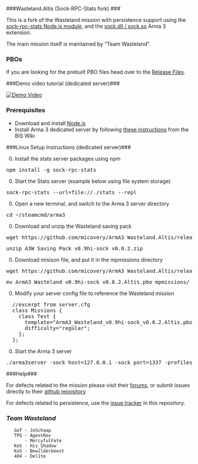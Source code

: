 ###Wasteland.Altis (Sock-RPC-Stats fork) ###

This is a fork of the Wasteland mission with persistence support using the [sock-rpc-stats Node.js module](https://www.npmjs.org/package/sock-rpc-stats), and the [sock.dll / sock.so](https://bitbucket.org/micovery/sock.dll) Arma 3 extension.

The main mission itself is maintained by "Team Wasteland".

### PBOs ###

If you are looking for the prebuilt PBO files head over to the [Release Files](https://github.com/micovery/ArmA3_Wasteland.Altis/releases/). 

###Demo video tutorial (dedicated server)###


[![Demo Video](http://img.youtube.com/vi/-NIziTcKwok/0.jpg)](http://www.youtube.com/watch?v=-NIziTcKwok)

### Prerequisites ###
  * Download and install [Node.js](http://nodejs.org/download/)
  * Install Arma 3 dedicated server by following [these instructions](https://community.bistudio.com/wiki/Arma_3_Dedicated_Server) from the BIS Wiki
  

###Linux Setup Instructions (dedicated server)###

0. Install the stats server packages using npm
<pre>npm install -g sock-rpc-stats</pre>
0. Start the Stats server (example below using file system storage)
<pre>sock-rpc-stats --url=file://./stats --repl</pre>
0. Open a new terminal, and switch to the Arma 3 server directory
<pre>cd ~/steamcmd/arma3</pre>
0. Download and unzip the Wasteland saving pack  
<pre>wget https://github.com/micovery/ArmA3_Wasteland.Altis/releases/download/v0.9hi-sock_v0.0.2/A3W_Saving_Pack_v0.9hi-sock_v0.0.2.zip</pre>
<pre>unzip A3W_Saving_Pack_v0.9hi-sock_v0.0.2.zip</pre>
0. Download misison file, and put it in the mpmissions directory
<pre>wget https://github.com/micovery/ArmA3_Wasteland.Altis/releases/download/v0.9hi-sock_v0.0.2/ArmA3_Wasteland_v0.9hi-sock_v0.0.2.Altis.pbo</pre>
<pre>mv ArmA3_Wasteland_v0.9hi-sock_v0.0.2.Altis.pbo mpmissions/</pre>
0. Modify your server config file to reference the Wasteland mission
<pre>
  //excerpt from server.cfg
  class Missions {
    class Test {
      template="ArmA3_Wasteland_v0.9hi-sock_v0.0.2.Altis.pbo";
      difficulty="regular";
    };
  };
</pre>
0. Start the Arma 3 server
<pre>./arma3server -sock_host=127.0.0.1 -sock_port=1337 -profiles=server -config=server/server.cfg -cfg=server/arma3.cfg -port=2302</pre>


###Help###


For defects related to the mission please visit their [forums](http://forums.a3wasteland.com/), or submit issues directly to their [github repository](https://github.com/A3Wasteland/ArmA3_Wasteland.Altis/issues)

For defects related to persistence, use the [issue tracker](https://github.com/micovery/ArmA3_Wasteland.Altis/issues) in this repository.



### *Team Wasteland* ###

       GoT - JoSchaap
       TPG - AgentRev
           - MercyfulFate
       KoS - His_Shadow
       KoS - Bewilderbeest
       404 - Del1te

           

